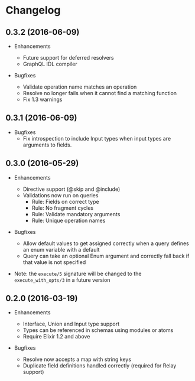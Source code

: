 # Changelog

## 0.3.2 (2016-06-09)

* Enhancements
  * Future support for deferred resolvers
  * GraphQL IDL compiler

* Bugfixes
  * Validate operation name matches an operation
  * Resolve no longer fails when it cannot find a matching function
  * Fix 1.3 warnings


## 0.3.1 (2016-06-09)

* Bugfixes
  * Fix introspection to include Input types when input types are arguments
    to fields.


## 0.3.0 (2016-05-29)

* Enhancements
  * Directive support (@skip and @include)
  * Validations now run on queries
    * Rule: Fields on correct type
    * Rule: No fragment cycles
    * Rule: Validate mandatory arguments
    * Rule: Unique operation names

* Bugfixes
  * Allow default values to get assigned correctly when a query defines
    an enum variable with a default
  * Query can take an optional Enum argument and correctly fall back if
    that value is not specified

* Note: the `execute/5` signature will be changed to the `execute_with_opts/3`
  in a future version


## 0.2.0 (2016-03-19)

* Enhancements
  * Interface, Union and Input type support
  * Types can be referenced in schemas using modules or atoms
  * Require Elixir 1.2 and above

* Bugfixes
  * Resolve now accepts a map with string keys
  * Duplicate field definitions handled correctly (required for Relay support)

